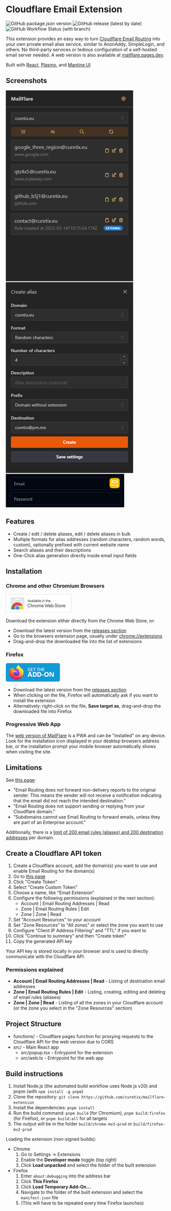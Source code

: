 # Cloudflare Email Extension

![GitHub package.json version](https://img.shields.io/github/package-json/v/curetix/mailflare-extension?label=package.json)
![GitHub release (latest by date)](https://img.shields.io/github/v/release/curetix/mailflare-extension)
![GitHub Workflow Status (with branch)](https://img.shields.io/github/actions/workflow/status/curetix/mailflare-extension/build.yml?branch=main)

This extension provides an easy way to turn [Cloudflare Email Routing](https://developers.cloudflare.com/email-routing/)
into your own private email alias service, similar to AnonAddy, SimpleLogin, and others.
No third-party services or tedious configuration of a self-hosted email server needed.
A web version is also available at [mailflare.pages.dev](https://mailflare.pages.dev/).

Built with [React](https://github.com/facebook/react), [Plasmo](https://github.com/PlasmoHQ/plasmo), and [Mantine UI](https://github.com/mantinedev/mantine)

## Screenshots

![Alias List](./assets/screen_aliases.png)
![Create Alias](./assets/screen_create_alias.png)
![Alias Quick-Create Button](./assets/screen_quick_create.gif)

## Features

- Create / edit / delete aliases, edit / delete aliases in bulk
- Multiple formats for alias addresses (random characters, random words, custom), optionally prefixed with current website name
- Search aliases and their descriptions
- One-Click alias generation directly inside email input fields

## Installation

### Chrome and other Chromium Browsers

<div>
  <a href="https://chromewebstore.google.com/detail/mailflare-email-alias-ext/aomfbgcabccoecaoimicmmkjdmdgcfpi">
    <img
      alt="Chrome Web Store"
      src="assets/chrome_web_store.png"
      height="58"
    />
  </a>
</div>

Download the extension either directly from the Chrome Web Store, or:

- Download the latest version from the [releases section](https://github.com/Curetix/mailflare-extension/releases/latest)
- Go to the browsers extension page, usually under [chrome://extensions](edge://extensions/)
- Drag-and-drop the downloaded file into the list of extensions

### Firefox

<div>
  <a href="https://github.com/Curetix/mailflare-extension/releases/latest">
    <img
      alt="Firefox Add-ons"
      src="assets/firefox_addons.png"
      height="58"
    />
  </a>
</div>

- Download the latest version from the [releases section](https://github.com/Curetix/mailflare-extension/releases/latest)
- When clicking on the file, Firefox will automatically ask if you want to install the extension
- Alternatively: right-click on the file, **Save target as**, drag-and-drop the downloaded file into Firefox

### Progressive Web App

The [web version of MailFlare](https://mailflare.pages.dev/) is a PWA and can be "installed" on any device.
Look for the installation icon displayed in your desktop browsers address bar, or the installation prompt your mobile
browser automatically shows when visiting the site.

## Limitations

See [this page](https://developers.cloudflare.com/email-routing/postmaster/#known-limitations):

- "Email Routing does not forward non-delivery reports to the original sender. This means the sender will not receive a notification indicating that the email did not reach the intended destination."
- "Email Routing does not support sending or replying from your Cloudflare domain."
- "Subdomains cannot use Email Routing to forward emails, unless they are part of an Enterprise account."

Additionally, there is a [limit of 200 email rules (aliases) and 200 destination addresses](https://developers.cloudflare.com/email-routing/limits/#rules-and-addresses) per domain.

## Create a Cloudflare API token

1. Create a Cloudflare account, add the domain(s) you want to use and enable Email Routing for the domain(s)
2. Go to [this page](https://dash.cloudflare.com/profile/api-tokens)
3. Click "Create Token"
4. Select "Create Custom Token"
5. Choose a name, like "Email Extension"
6. Configure the following permissions (explained in the next section):
   - Account | Email Routing Addresses | Read
   - Zone | Email Routing Rules | Edit
   - Zone | Zone | Read
7. Set "Account Resources" to your account
8. Set "Zone Resources" to "All zones" or select the zone you want to use
9. Configure "Client IP Address Filtering" and "TTL" if you want to
10. Click "Continue to summary" and then "Create token"
11. Copy the generated API key

Your API key is stored locally in your browser and is used to directly communicate with the Cloudflare API.

### Permissions explained

- **Account | Email Routing Addresses | Read** - Listing of destination email addresses
- **Zone | Email Routing Rules | Edit** - Listing, creating, editing and deleting of email rules (aliases)
- **Zone | Zone | Read** - Listing of all the zones in your Cloudflare account (or the zone you select in the "Zone Resources" section)

## Project Structure

- functions/ - Cloudflare pages function for proxying requests to the Cloudflare API for the web version due to CORS
- src/ - Main React app
  - src/popup.tsx - Entrypoint for the extension
  - src/web.ts - Entrypoint for the web app

## Build instructions

1. Install Node.js (the automated build workflow uses Node.js v20) and pnpm (with `npm install -g pnpm`)
2. Clone the repository: `git clone https://github.com/curetix/mailflare-extension`
3. Install the dependencies: `pnpm install`
4. Run the build command: `pnpm build` (for Chromium), `pnpm build:firefox` (for Firefox), or `pnpm build:all` for all targets
5. The output will be in the folder `build/chrome-mv3-prod` or `build/firefox-mv2-prod`

Loading the extension (non-signed builds):

- Chrome
  1. Go to Settings -> Extensions
  2. Enable the **Developer mode** toggle (top right)
  3. Click **Load unpacked** and select the folder of the built extension
- Firefox
  1. Enter `about:debugging` into the address bar
  2. Click **This Firefox**
  3. Click **Load Temporary Add-On...**
  4. Navigate to the folder of the built extension and select the `manifest.json` file
  5. (This will have to be repeated every time Firefox launches)
